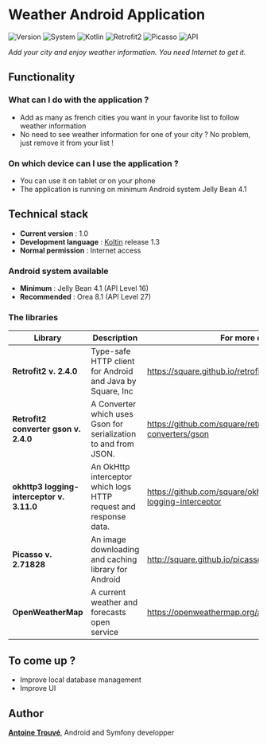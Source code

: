 # Weather Android Application

![Version](https://img.shields.io/badge/Version-1.0-brightgreen.svg)
![System](https://img.shields.io/badge/Version-4.1--8.1-green.svg?logo=Android&longCache=true&style=flat)
![Kotlin](https://img.shields.io/badge/Kotlin-1.3-blue.svg?logo=Kotlin&longCache=true&style=flat)
![Retrofit2](https://img.shields.io/badge/Retrofit2-2.4.0-%2348B983.svg)
![Picasso](https://img.shields.io/badge/Picasso-2.71828-%23B94948.svg)
![API](https://img.shields.io/badge/Api-OpenWeatherMap-orange.svg)

*Add your city and enjoy weather information. You need Internet to get it.*

## Functionality

### What can I do with the application ?
- Add as many as french cities you want in your favorite list to follow weather information
- No need to see weather information for one of your city ? No problem, just remove it from your list !

### On which device can I use the application ?
- You can use it on tablet or on your phone
- The application is running on minimum Android system Jelly Bean 4.1

## Technical stack
- **Current version** : 1.0
- **Development language** : [Koltin](https://kotlinlang.org/) release 1.3
- **Normal permission** : Internet access 

### Android system available
- **Minimum** : Jelly Bean 4.1 (API Level 16)
- **Recommended** : Orea 8.1 (API Level 27)

### The libraries
| Library | Description | For more detail |
| ----------- | ----------- | ----------- |
| **Retrofit2 v. 2.4.0** | Type-safe HTTP client for Android and Java by Square, Inc | https://square.github.io/retrofit/
| **Retrofit2 converter gson v. 2.4.0** | A Converter which uses Gson for serialization to and from JSON. | https://github.com/square/retrofit/tree/master/retrofit-converters/gson
| **okhttp3 logging-interceptor v. 3.11.0** | An OkHttp interceptor which logs HTTP request and response data. | https://github.com/square/okhttp/tree/master/okhttp-logging-interceptor
| **Picasso v. 2.71828** | An image downloading and caching library for Android | http://square.github.io/picasso/
| **OpenWeatherMap** | A current weather and forecasts open service | https://openweathermap.org/api

## To come up ?
- Improve local database management
- Improve UI

## Author
<a href="http://www.linkedin.com/in/antoinetrouve-devmobile" target="_blank">**Antoine Trouvé**</a>,
Android and Symfony developper

